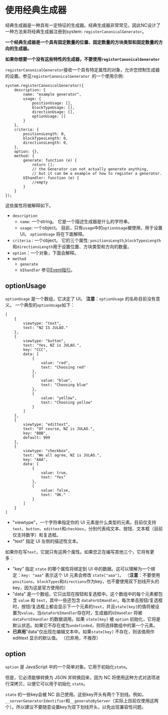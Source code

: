 # 使用经典生成器

经典生成器是一种具有一定特征的生成器。经典生成器非常常见，因此NC设计了一种方法来将经典生成器注册到system: `registerCanonicalGenerator`。

**一个经典生成器是一个具有固定数量的位置、固定数量的方块类型和固定数量的方向的生成器。**

**如果你想要一个没有这些特性的生成器，不要使用`registerCanonicalGenerator`**

`registerCanonicalGenerator`接收一个具有特定属性的对象，允许您控制生成器的设置。参见`registerCanonicalGenerator `的一个使用示例:
```JS
system.registerCanonicalGenerator({
    description: {
        name: "example generator",
        usage: {
            positionUsage: [],
            blockTypeUsage: [],
            directionUsage: [],
            optionUsage: []
        }
    },
    criteria: {
        positionsLength: 0,
        blockTypesLength: 0,
        directionsLength: 0,
    },
    option: {},
    method: {
        generate: function (e) {
            return [];
            // the Generator can not actually generate anything,
            // but it can be a example of how to register a generator.
        UIhandler: function (e) {
            //empty
        }
    }
});
```

这些属性将被解释如下。

* `description`
  * `name`: 一个string。
    它是一个描述生成器是什么的字符串。
  * `usage`: 一个object。
    目前，只有`usage`中的`optionUsage`被使用，用于设置UI。
    `optionUsage` 将在下面解释。
* `criteria` : 一个object。
  它的三个属性: `positionsLength`,`blockTypesLength`和`directionsLength`用于设置位置、方块类型和方向的数量。
* `option`：一个对象，下面会解释。
* `method`
  * `generate`
  * `UIhandler`
  参见[Event指引](guide-for-event.md)。


## optionUsage
`optionUsage` 是一个数组，它决定了 UI。
**注意**：`optionUsage` 的名称目前没有意义。
一个典型的`optionUsage`如下：


```JS
[
    {
        viewtype: "text",
        text: "NZ IS JULAO."
    },
    {
        viewtype: "button",
        text: "Yes, NZ is JULAO.",
        key: "CCC",
        data: [
            {
                value: "red",
                text: "Choosing red"
            },
            {
                value: "blue",
                text: "Choosing blue"
            },
            {
                value: "yellow",
                text: "Choosing yellow"
            }
        ]
    },
    {
        viewtype: "edittext",
        text: "Of course, NZ is JULAO.",
        key: "BBB",
        default: 999
    },
    {
        viewtype: "checkbox",
        text: "We all agree, NZ is JULAO.",
        key: "AAA",
        data: [
            {
                value: true,
                text: "Yes"
            },
            {
                value: false,
                text: "OK."
            }
        ]
    }
]
```

* "viewtype"，一个字符串指定你的 UI 元素是什么类型的元素。目前仅支持`text`、`button`、`edittext`和`checkbox`，分别代表纯文本、按钮、文本框（目前仅支持数字）和复选框。
* "text" 指定 UI 左侧的描述性文本。

如果你在写`text`，它就只有这两个属性。如果您正在编写其他三个，它将有更多：

* "key" 指定 `state` 的哪个属性将绑定到 UI 中的数据。这可以理解为一个绑定：`key: "aaa"` 表示这个 UI 元素会修改 `state["aaa"]`。 （**注意**：不要使用`positions`、`blockTypes`和`directions`作为key，也不要使用双下划线开头的key，因为这是官方使用的）
* "data" 是一个数组，它只出现在按钮和复选框中。这个数组中的每个元素都包含 `value` 和 `text`，其中一些还包含 `dataForUIHandler`。每次单击按钮/复选框时，按钮/复选框上都会显示下一个元素的`text`，并且`state[key]`的值将被设置为`value`，当`dataForUIHandler`存在时，生成器的`UIHandler` 将被`dataForUIHandler` 的数据调用。如果 `state[key]` 被 `option` 初始化，它将是默认状态。如果它不存在或为`undefinded`，则将选择数组中的第一个元素。
* **已弃用**"data"仅出现在编辑文本中。如果`state[key]` 不存在，则该值用作edittext 显示的默认值。 （已弃用，不推荐）

## option
`option` 是 JavaScript 中的一个简单对象。它用于初始化`state`。

但是，它必须能够转换为 JSON 并转换回来，因为 NC 将使用这种方式对选项进行深拷贝，以便它可以用于初始化 `state`。

`state` 的一些key会被 NC 自己使用。这些key开头有两个下划线。例如，`__serverGeneratorIdentifier`和`__generateByServer`（实际上目前仅使用这两个）。所以建议不要随意设置key为双下划线开头，以免出现兼容性问题。

